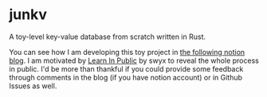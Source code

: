 # junkv
A toy-level key-value database from scratch written in Rust.

You can see how I am developing this toy project in [the following notion blog](https://junnyjun.notion.site/junkv-cb212a9b65e7415991d80fe549394d99?pvs=4).
I am motivated by [Learn In Public](https://www.swyx.io/learn-in-public) by swyx to reveal the whole process in public.
I'd be more than thankful if you could provide some feedback through comments in the blog (if you have notion account) or in Github Issues as well.
